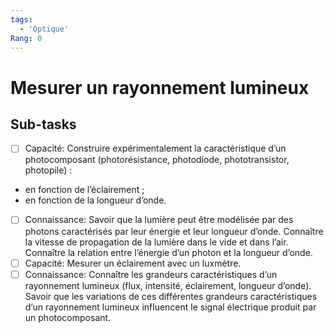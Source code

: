 ```yaml
---
tags:
  - 'Optique'
Rang: 0
---
```


# Mesurer un rayonnement lumineux

## Sub-tasks

- [ ] Capacité: Construire expérimentalement la caractéristique d’un photocomposant (photorésistance, photodiode, phototransistor, photopile) :
 * en fonction de l’éclairement ;
 * en fonction de la longueur d’onde.
- [ ] Connaissance: Savoir que la lumière peut être modélisée par des photons caractérisés par leur énergie et leur longueur d’onde.
Connaître la vitesse de propagation de la lumière dans le vide et dans l’air. Connaître la relation entre l’énergie d’un photon et la longueur d’onde.
- [ ] Capacité: Mesurer un éclairement avec un luxmètre.
- [ ] Connaissance: Connaître les grandeurs caractéristiques d’un rayonnement lumineux (flux, intensité, éclairement, longueur d’onde). Savoir que les variations de ces différentes grandeurs caractéristiques d’un rayonnement lumineux influencent le signal électrique produit par un photocomposant.